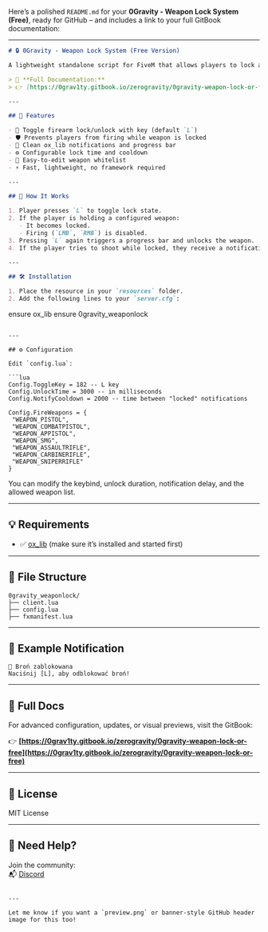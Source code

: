 Here’s a polished `README.md` for your **0Gravity - Weapon Lock System (Free)**, ready for GitHub – and includes a link to your full GitBook documentation:

---

```md
# 🔒 0Gravity - Weapon Lock System (Free Version)

A lightweight standalone script for FiveM that allows players to lock and unlock their firearms using a single key. Created with ox_lib integration and designed for easy expansion.

> 📖 **Full Documentation:**  
> 👉 [https://0grav1ty.gitbook.io/zerogravity/0gravity-weapon-lock-or-free](https://0grav1ty.gitbook.io/zerogravity/0gravity-weapon-lock-or-free)

---

## 🚀 Features

- 🔐 Toggle firearm lock/unlock with key (default `L`)
- 🛡️ Prevents players from firing while weapon is locked
- 💬 Clean ox_lib notifications and progress bar
- ⚙️ Configurable lock time and cooldown
- 🧩 Easy-to-edit weapon whitelist
- ⚡ Fast, lightweight, no framework required

---

## 🧠 How It Works

1. Player presses `L` to toggle lock state.
2. If the player is holding a configured weapon:
   - It becomes locked.
   - Firing (`LMB`, `RMB`) is disabled.
3. Pressing `L` again triggers a progress bar and unlocks the weapon.
4. If the player tries to shoot while locked, they receive a notification.

---

## 🛠️ Installation

1. Place the resource in your `resources` folder.
2. Add the following lines to your `server.cfg`:
   ```
   ensure ox_lib
   ensure 0gravity_weaponlock
   ```

---

## ⚙️ Configuration

Edit `config.lua`:

```lua
Config.ToggleKey = 182 -- L key
Config.UnlockTime = 3000 -- in milliseconds
Config.NotifyCooldown = 2000 -- time between "locked" notifications

Config.FireWeapons = {
    "WEAPON_PISTOL",
    "WEAPON_COMBATPISTOL",
    "WEAPON_APPISTOL",
    "WEAPON_SMG",
    "WEAPON_ASSAULTRIFLE",
    "WEAPON_CARBINERIFLE",
    "WEAPON_SNIPERRIFLE"
}
```

You can modify the keybind, unlock duration, notification delay, and the allowed weapon list.

---

## 💡 Requirements

- ✅ [ox_lib](https://overextended.dev/ox_lib/) (make sure it’s installed and started first)

---

## 📂 File Structure

```
0gravity_weaponlock/
├── client.lua
├── config.lua
├── fxmanifest.lua
```

---

## 🧪 Example Notification

```
🔔 Broń zablokowana
Naciśnij [L], aby odblokować broń!
```

---

## 📘 Full Docs

For advanced configuration, updates, or visual previews, visit the GitBook:

👉 **[https://0grav1ty.gitbook.io/zerogravity/0gravity-weapon-lock-or-free](https://0grav1ty.gitbook.io/zerogravity/0gravity-weapon-lock-or-free)**

---

## 📜 License

MIT License

---

## 🤝 Need Help?

Join the community:  
📬 [Discord](https://discord.gg/YbuNXpwkWY)
```

---

Let me know if you want a `preview.png` or banner-style GitHub header image for this too!